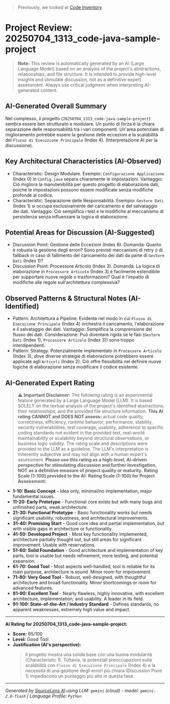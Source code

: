 > Previously, we looked at [Code Inventory](09_code_inventory.md).

# Project Review: 20250704_1313_code-java-sample-project
> **Note:** This review is automatically generated by an AI (Large Language Model) based on an analysis of the project's abstractions, relationships, and file structure. It is intended to provide high-level insights and stimulate discussion, not as a definitive expert assessment. Always use critical judgment when interpreting AI-generated content.
## AI-Generated Overall Summary
Nel complesso, il progetto (`20250704_1313_code-java-sample-project`) sembra essere ben strutturato e modulare. Un punto di forza è la chiara separazione delle responsabilità tra i vari componenti. Un'area potenziale di miglioramento potrebbe essere la gestione delle eccezioni e la scalabilità del `Flusso di Esecuzione Principale` (Index 4). (Interpretazione AI per la discussione).
## Key Architectural Characteristics (AI-Observed)
- Characteristic: Design Modulare. Esempio: `Configurazione Applicazione` (Index 0) in `Config.java` separa chiaramente le impostazioni. Vantaggio: Ciò migliora la manutenibilità per questo progetto di elaborazione dati, poiché le impostazioni possono essere modificate senza modifiche profonde al codice.
- Characteristic: Separazione delle Responsabilità. Esempio: `Gestore Dati` (Index 1) si occupa esclusivamente del caricamento e del salvataggio dei dati. Vantaggio: Ciò semplifica i test e le modifiche al meccanismo di persistenza senza influenzare la logica di elaborazione.
## Potential Areas for Discussion (AI-Suggested)
- Discussion Point: Gestione delle Eccezioni (Index 6). Domanda: Quanto è robusta la gestione degli errori? Sono previsti meccanismi di retry o di fallback in caso di fallimento del caricamento dei dati da parte di `Gestore Dati` (Index 1)?
- Discussion Point: Processore Articolo (Index 3). Domanda: La logica di elaborazione in `Processore Articolo` (Index 3) è facilmente estendibile per supportare nuove regole o trasformazioni? Qual è l'impatto di modifiche alle regole sull'architettura complessiva?
## Observed Patterns & Structural Notes (AI-Identified)
- Pattern: Architettura a Pipeline. Evidente nel modo in cui `Flusso di Esecuzione Principale` (Index 4) orchestra il caricamento, l'elaborazione e il salvataggio dei dati. Vantaggio: Semplifica la comprensione del flusso dei dati. Considerazione: Può diventare rigida se le fasi (`Gestore Dati` (Index 1), `Processore Articolo` (Index 3)) sono troppo interdipendenti.
- Pattern: Strategy. Potenzialmente implementato in `Processore Articolo` (Index 3), dove diverse strategie di elaborazione potrebbero essere applicate agli `Articoli` (Index 2). Ciò offre flessibilità nel definire nuove logiche di elaborazione senza modificare il codice esistente.
## AI-Generated Expert Rating
> ⚠️ **Important Disclaimer:** The following rating is an experimental feature generated by a Large Language Model (LLM). It is based SOLELY on the textual analysis of the project's identified abstractions, their relationships, and the provided file structure information.
> **This AI rating CANNOT and DOES NOT assess:** actual code quality, correctness, efficiency, runtime behavior, performance, stability, security vulnerabilities, test coverage, usability, adherence to specific coding standards not evident in the provided text, real-world maintainability or scalability beyond structural observations, or business logic validity.
> The rating scale and descriptions were provided to the LLM as a guideline. The LLM's interpretation is inherently subjective and may not align with a human expert's assessment.
> **Please use this rating as a high-level, AI-driven perspective for stimulating discussion and further investigation, NOT as a definitive measure of project quality or maturity.**
**Rating Scale (1-100) provided to the AI:**
**Rating Scale (1-100) for Project Assessment:**
*   **1-10: Basic Concept** - Idea only, minimal/no implementation, major fundamental issues.
*   **11-20: Early Prototype** - Functional core exists but with many bugs and unfinished parts, weak architecture.
*   **21-30: Functional Prototype** - Basic functionality works but needs significant usability, robustness, and architectural improvements.
*   **31-40: Promising Start** - Good core idea and partial implementation, but with visible gaps in architecture or functionality.
*   **41-50: Developed Project** - Most key functionality implemented, architecture partially thought out, but still areas for significant improvement. Usable with reservations.
*   **51-60: Solid Foundation** - Good architecture and implementation of key parts, tool is usable but needs refinement, more testing, and potential expansion.
*   **61-70: Good Tool** - Most aspects well-handled, tool is reliable for its main purpose, architecture is sound. Minor room for improvement.
*   **71-80: Very Good Tool** - Robust, well-designed, with thoughtful architecture and broad functionality. Minor shortcomings or room for advanced features.
*   **81-90: Excellent Tool** - Nearly flawless, highly innovative, with excellent architecture, implementation, and usability. A leader in its field.
*   **91-100: State-of-the-Art / Industry Standard** - Defines standards, no apparent weaknesses, extremely high value and impact.
---
**AI Rating for 20250704_1313_code-java-sample-project:**
*   **Score:** 65/100
*   **Level:** Good Tool
*   **Justification (AI's perspective):**
    > Il progetto mostra una solida base con una buona modularità (Characteristic 1). Tuttavia, le potenziali preoccupazioni sulla scalabilità con `Flusso di Esecuzione Principale` (Index 4) e la necessità di una gestione degli errori più chiara (Discussion Point 1) impediscono un punteggio più alto in questa fase.


---

*Generated by [SourceLens AI](https://github.com/openXFlow/sourceLensAI) using LLM: `gemini` (cloud) - model: `gemini-2.0-flash` | Language Profile: `Python`*